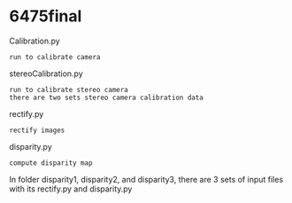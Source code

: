 # 6475final

Calibration.py

	run to calibrate camera
	
stereoCalibration.py

	run to calibrate stereo camera
	there are two sets stereo camera calibration data
	
rectify.py
	
	rectify images
	
disparity.py

	compute disparity map
	
In folder disparity1, disparity2, and disparity3, there are 3 sets of input files with its rectify.py and disparity.py